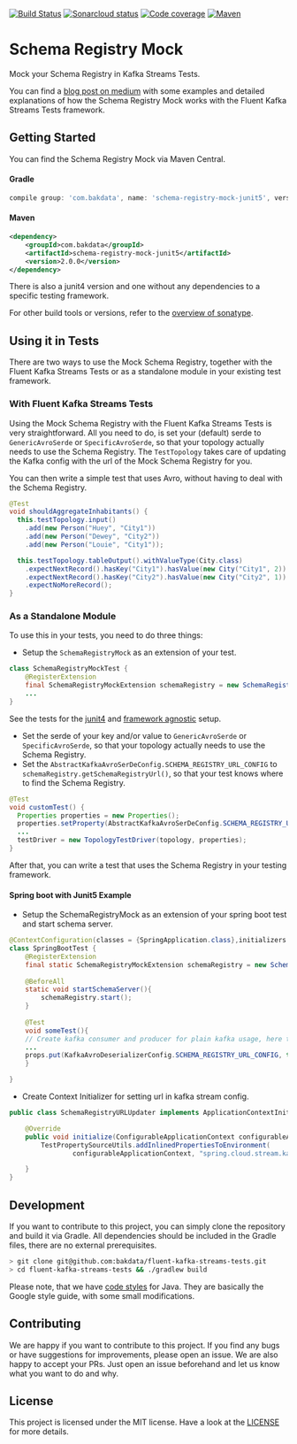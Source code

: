 [![Build Status](https://travis-ci.com/bakdata/fluent-kafka-streams-tests.svg?branch=master)](https://travis-ci.com/bakdata/fluent-kafka-streams-tests)
[![Sonarcloud status](https://sonarcloud.io/api/project_badges/measure?project=com.bakdata.fluent-kafka-streams-tests%3Afluent-kafka-streams-tests&metric=alert_status)](https://sonarcloud.io/dashboard?id=com.bakdata.fluent-kafka-streams-tests%3Afluent-kafka-streams-tests)
[![Code coverage](https://sonarcloud.io/api/project_badges/measure?project=com.bakdata.fluent-kafka-streams-tests%3Afluent-kafka-streams-tests&metric=coverage)](https://sonarcloud.io/dashboard?id=com.bakdata.fluent-kafka-streams-tests%3Afluent-kafka-streams-tests)
[![Maven](https://img.shields.io/maven-central/v/com.bakdata.fluent-kafka-streams-tests/schema-registry-mock.svg)](https://search.maven.org/search?q=g:com.bakdata.fluent-kafka-streams-tests%20AND%20a:schema-registry-mock&core=gav)

Schema Registry Mock
====================

Mock your Schema Registry in Kafka Streams Tests.

You can find a [blog post on medium](https://medium.com/bakdata/transparent-schema-registry-for-kafka-streams-6b43a3e7a15c) with some examples and detailed explanations of how the Schema Registry Mock works with the Fluent Kafka Streams Tests framework.

## Getting Started
You can find the Schema Registry Mock via Maven Central. 

#### Gradle
```gradle
compile group: 'com.bakdata', name: 'schema-registry-mock-junit5', version: '2.0.0'
```

#### Maven
```xml
<dependency>
    <groupId>com.bakdata</groupId>
    <artifactId>schema-registry-mock-junit5</artifactId>
    <version>2.0.0</version>
</dependency>
```

There is also a junit4 version and one without any dependencies to a specific testing framework.

For other build tools or versions, refer to the [overview of sonatype](https://search.maven.org/search?q=g:com.bakdata.fluent-kafka-streams-tests%20AND%20a:schema-registry-mock*&core=gav).

## Using it in Tests

There are two ways to use the Mock Schema Registry, 
together with the Fluent Kafka Streams Tests 
or as a standalone module in your existing test framework.

### With Fluent Kafka Streams Tests

Using the Mock Schema Registry with the Fluent Kafka Streams Tests is very straightforward.
All you need to do, is set your (default) serde to `GenericAvroSerde` or `SpecificAvroSerde`, so that your topology actually needs to use the Schema Registry.
The `TestTopology` takes care of updating the Kafka config with the url of the Mock Schema Registry for you.

You can then write a simple test that uses Avro, without having to deal with the Schema Registry.

```java
@Test
void shouldAggregateInhabitants() {
  this.testTopology.input()
    .add(new Person("Huey", "City1"))
    .add(new Person("Dewey", "City2"))
    .add(new Person("Louie", "City1"));

  this.testTopology.tableOutput().withValueType(City.class)
    .expectNextRecord().hasKey("City1").hasValue(new City("City1", 2))
    .expectNextRecord().hasKey("City2").hasValue(new City("City2", 1))
    .expectNoMoreRecord();
}
```

 
### As a Standalone Module 
To use this in your tests, you need to do three things: 

- Setup the `SchemaRegistryMock` as an extension of your test.
```java
class SchemaRegistryMockTest {
    @RegisterExtension
    final SchemaRegistryMockExtension schemaRegistry = new SchemaRegistryMockExtension();
    ...
}
```
See the tests for the [junit4](../schema-registry-mock-junit4/src/test/java/com/bakdata/schemaregistrymock/junit4/SchemaRegistryMockRuleTest.java) and [framework agnostic](../schema-registry-mock/src/test/java/com/bakdata/schemaregistrymock/SchemaRegistryMockTest.java) setup.
 - Set the serde of your key and/or value to `GenericAvroSerde` or `SpecificAvroSerde`, so that your topology actually needs to use the Schema Registry.
 - Set the `AbstractKafkaAvroSerDeConfig.SCHEMA_REGISTRY_URL_CONFIG` to `schemaRegistry.getSchemaRegistryUrl()`, so that your test knows where to find the Schema Registry.
```java
@Test
void customTest() {
  Properties properties = new Properties();
  properties.setProperty(AbstractKafkaAvroSerDeConfig.SCHEMA_REGISTRY_URL_CONFIG, this.getSchemaRegistryUrl());
  ...
  testDriver = new TopologyTestDriver(topology, properties);
}
```

After that, you can write a test that uses the Schema Registry in your testing framework. 

#### Spring boot with Junit5 Example
- Setup the SchemaRegistryMock as an extension of your spring boot test and start schema server.
```java
@ContextConfiguration(classes = {SpringApplication.class},initializers = {SchemaRegistryURLUpdater.class})
class SpringBootTest {
    @RegisterExtension
    final static SchemaRegistryMockExtension schemaRegistry = new SchemaRegistryMockExtension();
   
    @BeforeAll
    static void startSchemaServer(){
        schemaRegistry.start();
    }
    
    @Test
    void someTest(){
    // Create kafka consumer and producer for plain kafka usage, here they were configured on embedded kafka
    ...
    props.put(KafkaAvroDeserializerConfig.SCHEMA_REGISTRY_URL_CONFIG, this.schemaRegistry.getUrl());
    }   

}
```
- Create Context Initializer for setting url in kafka stream config.
```java
public class SchemaRegistryURLUpdater implements ApplicationContextInitializer<ConfigurableApplicationContext> {

    @Override
    public void initialize(ConfigurableApplicationContext configurableApplicationContext) {
        TestPropertySourceUtils.addInlinedPropertiesToEnvironment(
                configurableApplicationContext, "spring.cloud.stream.kafka.streams.binder.configuration.schema.registry.url=" + SpringBootTest.schemaRegistry.getUrl());

    }
}

```

## Development

If you want to contribute to this project, you can simply clone the repository and build it via Gradle.
All dependencies should be included in the Gradle files, there are no external prerequisites.

```bash
> git clone git@github.com:bakdata/fluent-kafka-streams-tests.git
> cd fluent-kafka-streams-tests && ./gradlew build
```

Please note, that we have [code styles](https://github.com/bakdata/bakdata-code-styles) for Java.
They are basically the Google style guide, with some small modifications.

## Contributing

We are happy if you want to contribute to this project.
If you find any bugs or have suggestions for improvements, please open an issue.
We are also happy to accept your PRs.
Just open an issue beforehand and let us know what you want to do and why.

## License
This project is licensed under the MIT license.
Have a look at the [LICENSE](https://github.com/bakdata/fluent-kafka-streams-tests/blob/master/LICENSE) for more details.
